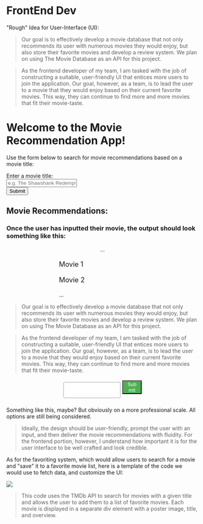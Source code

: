 # FrontEnd Dev

"Rough" Idea for User-Interface (UI):

> Our goal is to effectively develop a movie database that not only recommends its user with numerous movies they would enjoy, but also store their favorite movies and develop a review system. We plan on using The Movie Database as an API for this project.

> As the frontend developer of my team, I am tasked with the job of constructing a suitable, user-friendly UI that entices more users to join the application. Our goal, however, as a team, is to lead the user to a movie that they would enjoy based on their current favorite movies. This way, they can continue to find more and more movies that fit their movie-taste. 

<html>
<head>
  <title>Movie Recommendation App</title>
</head>
<body>
  <h1>Welcome to the Movie Recommendation App!</h1>
  <p>Use the form below to search for movie recommendations based on a movie title:</p>

  <!-- HTML for the form -->
  <form id="movie-form">
    <label for="movie-title">Enter a movie title:</label><br>
    <input type="text" id="movie-title" name="movie-title" placeholder="e.g. The Shawshank Redemption"><br>
    <button type="submit">Submit</button>
  </form> 

  <!-- HTML for the movie recommendation list -->
  <h2>Movie Recommendations:</h2>
  <ul id="movie-list">
    <!-- The movie recommendations will be added here dynamically using JavaScript -->
  </ul>

  <!-- HTML for the loading spinner -->
  <div id="loading" style="display: none;">
    <img src="loading.gif" alt="Loading...">
  </div>

  <!-- JavaScript for handling form submission and retrieving movie recommendations -->
  <script src="app.js"></script>
</body>
</html>

### Once the user has inputted their movie, the output should look something like this:

<form style="width: 50%; margin: 0 auto; text-align: center;">
...
</form>

<ul id="movie-list" style="list-style: none; width: 50%; margin: 0 auto;">
  <li style="margin: 20px 0; font-size: 18px;">Movie 1</li>
  <li style="margin: 20px 0; font-size: 18px;">Movie 2</li>
  ...
</ul>

<p></p>
<p></p>
<p></p>
<p></p>
<p></p>

> Our goal is to effectively develop a movie database that not only recommends its user with numerous movies they would enjoy, but also store their favorite movies and develop a review system. We plan on using The Movie Database as an API for this project.

> As the frontend developer of my team, I am tasked with the job of constructing a suitable, user-friendly UI that entices more users to join the application. Our goal, however, as a team, is to lead the user to a movie that they would enjoy based on their current favorite movies. This way, they can continue to find more and more movies that fit their movie-taste. 

<p></p>



<form style="width: 50%; margin: 0 auto; text-align: center;">
  <input type="text" style="width: 60%; padding: 12px 20px; margin: 8px 0; box-sizing: border-box; border: 2px solid #ccc; border-radius: 4px;">
  <button type="submit" style="width: 20%; background-color: #4CAF50; color: white;">Submit</button>
</form>

Something like this, maybe? But obviously on a more professional scale. All options are still being considered. 

> Ideally, the design should be user-friendly, prompt the user with an input, and then deliver the movie recommendations with fluidity. For the frontend portion, however, I understand how important it is for the user interface to be well crafted and look credible. 


As for the favoriting system, which would allow users to search for a movie and "save" it to a favorite movie list, here is a template of the code we would use to fetch data, and customize the UI:

<img src="{{site.baseurl}}/images/favoritemovie.png">

> This code uses the TMDb API to search for movies with a given title and allows the user to add them to a list of favorite movies. Each movie is displayed in a separate div element with a poster image, title, and overview.
